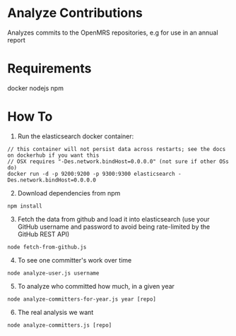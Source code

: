 Analyze Contributions
=====================

Analyzes commits to the OpenMRS repositories, e.g for use in an annual report


Requirements
======
docker
nodejs
npm


How To
======

1. Run the elasticsearch docker container:

```
// this container will not persist data across restarts; see the docs on dockerhub if you want this
// OSX requires "-Des.network.bindHost=0.0.0.0" (not sure if other OSs do)
docker run -d -p 9200:9200 -p 9300:9300 elasticsearch -Des.network.bindHost=0.0.0.0
```

2. Download dependencies from npm

```
npm install
```

3. Fetch the data from github and load it into elasticsearch (use your GitHub username and password to
avoid being rate-limited by the GitHub REST API)

```
node fetch-from-github.js
```

4. To see one committer's work over time

```
node analyze-user.js username
```

5. To analyze who committed how much, in a given year

```
node analyze-committers-for-year.js year [repo]
```

6. The real analysis we want

```
node analyze-committers.js [repo]
```
